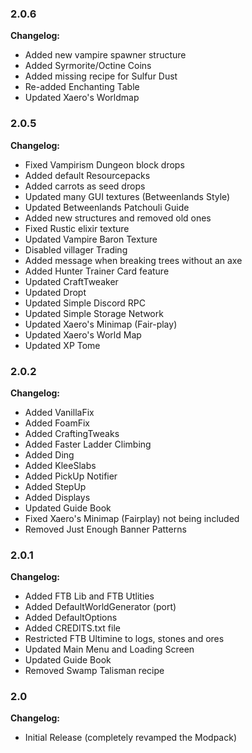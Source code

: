 ### 2.0.6

**Changelog:**
- Added new vampire spawner structure 
- Added Syrmorite/Octine Coins
- Added missing recipe for Sulfur Dust 
- Re-added Enchanting Table
- Updated Xaero's Worldmap

### 2.0.5

**Changelog:**
- Fixed Vampirism Dungeon block drops
- Added default Resourcepacks
- Added carrots as seed drops
- Updated many GUI textures (Betweenlands Style)
- Updated Betweenlands Patchouli Guide
- Added new structures and removed old ones
- Fixed Rustic elixir texture
- Updated Vampire Baron Texture
- Disabled villager Trading 
- Added message when breaking trees without an axe
- Added Hunter Trainer Card feature
- Updated CraftTweaker
- Updated Dropt
- Updated Simple Discord RPC
- Updated Simple Storage Network
- Updated Xaero's Minimap (Fair-play)
- Updated Xaero's World Map
- Updated XP Tome

### 2.0.2

**Changelog:**
- Added VanillaFix
- Added FoamFix
- Added CraftingTweaks
- Added Faster Ladder Climbing
- Added Ding
- Added KleeSlabs
- Added PickUp Notifier
- Added StepUp
- Added Displays
- Updated Guide Book
- Fixed Xaero's Minimap (Fairplay) not being included
- Removed Just Enough Banner Patterns

### 2.0.1

**Changelog:**
- Added FTB Lib and FTB Utlities
- Added DefaultWorldGenerator (port)
- Added DefaultOptions
- Added CREDITS.txt file
- Restricted FTB Ultimine to logs, stones and ores
- Updated Main Menu and Loading Screen
- Updated Guide Book
- Removed Swamp Talisman recipe

### 2.0

**Changelog:**
- Initial Release (completely revamped the Modpack)
